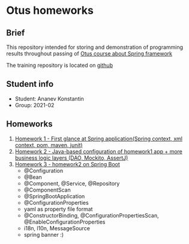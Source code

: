 # Otus homeworks

## Brief

This repository intended for storing and demonstration of programming results  throughout passing of [Otus course about Spring framework](https://otus.ru/lessons/javaspring/?int_source=courses_catalog&int_term=programming)

The training repository is located on [github](https://github.com/OtusTeam/Spring)

## Student info
* Student: Ananev Konstantin
* Group: 2021-02

## Homeworks

1) [Homework 1 - First glance at Spring application(Spring context, xml context, pom, maven, junit)](./homework1)
2) [Homework 2 - Java-based configuration of homework1 app + more business logic layers (DAO, Mockito, AssertJ)](./homework2)
3) [Homework 3 - homework2 on Spring Boot](./homework3)
   * @Configuration
   * @Bean
   * @Component, @Service, @Repository
   * @ComponentScan
   * @SpringBootApplication
   * @ConfigurationProperties
   * yaml as property file format
   * @ConstructorBinding, @ConfigurationPropertiesScan, @EnableConfigurationProperties
   * i18n, l10n, MessageSource
   * spring banner :)
